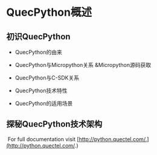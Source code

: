 # QuecPython概述

## 初识QuecPython

*  QuecPython的由来

*  QuecPython与Micropython关系 &Micropython源码获取

*  QuecPython与C-SDK关系

*  QuecPython技术特性

*  QuecPython的适用场景

## 探秘QuecPython技术架构

​	For full documentation visit [http://python.quectel.com/.](http://python.quectel.com/.)

​    

